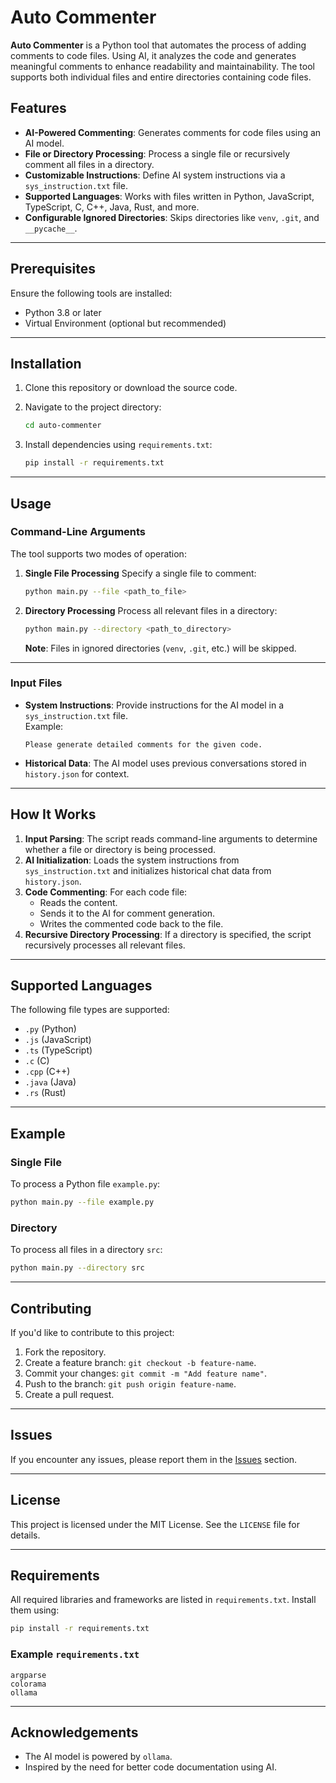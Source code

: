 # Auto Commenter

**Auto Commenter** is a Python tool that automates the process of adding comments to code files. Using AI, it analyzes the code and generates meaningful comments to enhance readability and maintainability. The tool supports both individual files and entire directories containing code files.

## Features
- **AI-Powered Commenting**: Generates comments for code files using an AI model.
- **File or Directory Processing**: Process a single file or recursively comment all files in a directory.
- **Customizable Instructions**: Define AI system instructions via a `sys_instruction.txt` file.
- **Supported Languages**: Works with files written in Python, JavaScript, TypeScript, C, C++, Java, Rust, and more.
- **Configurable Ignored Directories**: Skips directories like `venv`, `.git`, and `__pycache__`.

---

## Prerequisites

Ensure the following tools are installed:
- Python 3.8 or later
- Virtual Environment (optional but recommended)

---

## Installation

1. Clone this repository or download the source code.

2. Navigate to the project directory:
   ```bash
   cd auto-commenter
   ```

3. Install dependencies using `requirements.txt`:
   ```bash
   pip install -r requirements.txt
   ```

---

## Usage

### Command-Line Arguments

The tool supports two modes of operation:

1. **Single File Processing**
   Specify a single file to comment:
   ```bash
   python main.py --file <path_to_file>
   ```

2. **Directory Processing**
   Process all relevant files in a directory:
   ```bash
   python main.py --directory <path_to_directory>
   ```

   **Note**: Files in ignored directories (`venv`, `.git`, etc.) will be skipped.

---

### Input Files

- **System Instructions**: Provide instructions for the AI model in a `sys_instruction.txt` file.  
  Example:
  ```
  Please generate detailed comments for the given code.
  ```

- **Historical Data**: The AI model uses previous conversations stored in `history.json` for context.

---

## How It Works

1. **Input Parsing**: The script reads command-line arguments to determine whether a file or directory is being processed.
2. **AI Initialization**: Loads the system instructions from `sys_instruction.txt` and initializes historical chat data from `history.json`.
3. **Code Commenting**: For each code file:
   - Reads the content.
   - Sends it to the AI for comment generation.
   - Writes the commented code back to the file.
4. **Recursive Directory Processing**: If a directory is specified, the script recursively processes all relevant files.

---

## Supported Languages

The following file types are supported:
- `.py` (Python)
- `.js` (JavaScript)
- `.ts` (TypeScript)
- `.c` (C)
- `.cpp` (C++)
- `.java` (Java)
- `.rs` (Rust)

---

## Example

### Single File

To process a Python file `example.py`:
```bash
python main.py --file example.py
```

### Directory

To process all files in a directory `src`:
```bash
python main.py --directory src
```

---

## Contributing

If you'd like to contribute to this project:
1. Fork the repository.
2. Create a feature branch: `git checkout -b feature-name`.
3. Commit your changes: `git commit -m "Add feature name"`.
4. Push to the branch: `git push origin feature-name`.
5. Create a pull request.

---

## Issues

If you encounter any issues, please report them in the [Issues](#) section.

---

## License

This project is licensed under the MIT License. See the `LICENSE` file for details.

---

## Requirements

All required libraries and frameworks are listed in `requirements.txt`. Install them using:
```bash
pip install -r requirements.txt
```

### Example `requirements.txt`

```
argparse
colorama
ollama
```

---

## Acknowledgements

- The AI model is powered by `ollama`.
- Inspired by the need for better code documentation using AI.